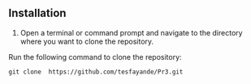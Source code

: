 ## Installation

1. Open a terminal or command prompt and navigate to the directory where you want to clone the repository.

Run the following command to clone the repository:

    git clone  https://github.com/tesfayande/Pr3.git